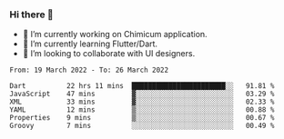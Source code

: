 ### Hi there 👋

<!--
**devcat37/devcat37** is a ✨ _special_ ✨ repository because its `README.md` (this file) appears on your GitHub profile.-->


- 🔭 I’m currently working on Chimicum application.
- 🌱 I’m currently learning Flutter/Dart.
- 👯 I’m looking to collaborate with UI designers.
<!-- - 🤔 I’m looking for help with ... -->

<!--START_SECTION:waka-->

```text
From: 19 March 2022 - To: 26 March 2022

Dart          22 hrs 11 mins  ███████████████████████░░   91.81 %
JavaScript    47 mins         ▓░░░░░░░░░░░░░░░░░░░░░░░░   03.29 %
XML           33 mins         ▓░░░░░░░░░░░░░░░░░░░░░░░░   02.33 %
YAML          12 mins         ▒░░░░░░░░░░░░░░░░░░░░░░░░   00.88 %
Properties    9 mins          ▒░░░░░░░░░░░░░░░░░░░░░░░░   00.67 %
Groovy        7 mins          ░░░░░░░░░░░░░░░░░░░░░░░░░   00.49 %
```

<!--END_SECTION:waka-->

